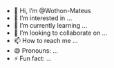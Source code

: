 - 👋 Hi, I’m @Wothon-Mateus
- 👀 I’m interested in ...
- 🌱 I’m currently learning ...
- 💞️ I’m looking to collaborate on ...
- 📫 How to reach me ...
- 😄 Pronouns: ...
- ⚡ Fun fact: ...

<!---
Wothon-Mateus/Wothon-Mateus is a ✨ special ✨ repository because its `README.md` (this file) appears on your GitHub profile.
You can click the Preview link to take a look at your changes.
--->
